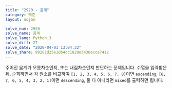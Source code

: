 ```yaml
---
title: "2920 - 음계"
category: 백준
layout: nojam

solve_num: 2920
solve_name: 음계
solve_lang: Python 3
solve_diff: 27
solve_date: "2020-04-01 13:04:32"
solve_share: 99281d25e18b4cc1829e3436ecca7412
---
```


주어진 음계가 오름차순인지, 또는 내림차순인지 판단하는 문제입니다. 수열을 입력받은 뒤, 순회하면서 각 원소를 비교하여 `[1, 2, 3, 4, 5, 6, 7, 8]`이면 `ascending`, `[8, 7, 6, 5, 4, 3, 2, 1]`이면 `descending`, 둘 다 아니라면 `mixed`를 출력하면 됩니다.
